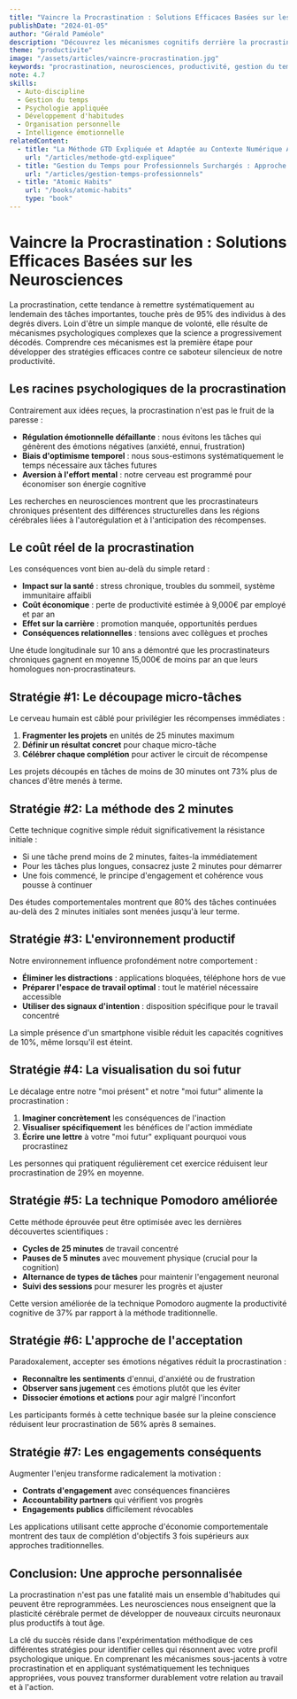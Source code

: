 ```yaml
---
title: "Vaincre la Procrastination : Solutions Efficaces Basées sur les Neurosciences"
publishDate: "2024-01-05"
author: "Gérald Paméole"
description: "Découvrez les mécanismes cognitifs derrière la procrastination et les techniques pratiques fondées sur les dernières recherches en neurosciences pour surmonter ce frein à la productivité."
theme: "productivite"
image: "/assets/articles/vaincre-procrastination.jpg"
keywords: "procrastination, neurosciences, productivité, gestion du temps, techniques anti-procrastination, habitudes, psychologie cognitive, méthode pomodoro, biais temporel"
note: 4.7
skills:
  - Auto-discipline
  - Gestion du temps
  - Psychologie appliquée
  - Développement d'habitudes
  - Organisation personnelle
  - Intelligence émotionnelle
relatedContent:
  - title: "La Méthode GTD Expliquée et Adaptée au Contexte Numérique Actuel"
    url: "/articles/methode-gtd-expliquee"
  - title: "Gestion du Temps pour Professionnels Surchargés : Approche Stratégique"
    url: "/articles/gestion-temps-professionnels"
  - title: "Atomic Habits"
    url: "/books/atomic-habits"
    type: "book"
---
```


# Vaincre la Procrastination : Solutions Efficaces Basées sur les Neurosciences

La procrastination, cette tendance à remettre systématiquement au lendemain des tâches importantes, touche près de 95% des individus à des degrés divers. Loin d'être un simple manque de volonté, elle résulte de mécanismes psychologiques complexes que la science a progressivement décodés. Comprendre ces mécanismes est la première étape pour développer des stratégies efficaces contre ce saboteur silencieux de notre productivité.

## Les racines psychologiques de la procrastination

Contrairement aux idées reçues, la procrastination n'est pas le fruit de la paresse :

- **Régulation émotionnelle défaillante** : nous évitons les tâches qui génèrent des émotions négatives (anxiété, ennui, frustration)
- **Biais d'optimisme temporel** : nous sous-estimons systématiquement le temps nécessaire aux tâches futures
- **Aversion à l'effort mental** : notre cerveau est programmé pour économiser son énergie cognitive

Les recherches en neurosciences montrent que les procrastinateurs chroniques présentent des différences structurelles dans les régions cérébrales liées à l'autorégulation et à l'anticipation des récompenses.

## Le coût réel de la procrastination

Les conséquences vont bien au-delà du simple retard :

- **Impact sur la santé** : stress chronique, troubles du sommeil, système immunitaire affaibli
- **Coût économique** : perte de productivité estimée à 9,000€ par employé et par an
- **Effet sur la carrière** : promotion manquée, opportunités perdues
- **Conséquences relationnelles** : tensions avec collègues et proches

Une étude longitudinale sur 10 ans a démontré que les procrastinateurs chroniques gagnent en moyenne 15,000€ de moins par an que leurs homologues non-procrastinateurs.

## Stratégie #1: Le découpage micro-tâches

Le cerveau humain est câblé pour privilégier les récompenses immédiates :

1. **Fragmenter les projets** en unités de 25 minutes maximum
2. **Définir un résultat concret** pour chaque micro-tâche
3. **Célébrer chaque complétion** pour activer le circuit de récompense

Les projets découpés en tâches de moins de 30 minutes ont 73% plus de chances d'être menés à terme.

## Stratégie #2: La méthode des 2 minutes

Cette technique cognitive simple réduit significativement la résistance initiale :

- Si une tâche prend moins de 2 minutes, faites-la immédiatement
- Pour les tâches plus longues, consacrez juste 2 minutes pour démarrer
- Une fois commencé, le principe d'engagement et cohérence vous pousse à continuer

Des études comportementales montrent que 80% des tâches continuées au-delà des 2 minutes initiales sont menées jusqu'à leur terme.

## Stratégie #3: L'environnement productif

Notre environnement influence profondément notre comportement :

- **Éliminer les distractions** : applications bloquées, téléphone hors de vue
- **Préparer l'espace de travail optimal** : tout le matériel nécessaire accessible
- **Utiliser des signaux d'intention** : disposition spécifique pour le travail concentré

La simple présence d'un smartphone visible réduit les capacités cognitives de 10%, même lorsqu'il est éteint.

## Stratégie #4: La visualisation du soi futur

Le décalage entre notre "moi présent" et notre "moi futur" alimente la procrastination :

1. **Imaginer concrètement** les conséquences de l'inaction
2. **Visualiser spécifiquement** les bénéfices de l'action immédiate
3. **Écrire une lettre** à votre "moi futur" expliquant pourquoi vous procrastinez

Les personnes qui pratiquent régulièrement cet exercice réduisent leur procrastination de 29% en moyenne.

## Stratégie #5: La technique Pomodoro améliorée

Cette méthode éprouvée peut être optimisée avec les dernières découvertes scientifiques :

- **Cycles de 25 minutes** de travail concentré
- **Pauses de 5 minutes** avec mouvement physique (crucial pour la cognition)
- **Alternance de types de tâches** pour maintenir l'engagement neuronal
- **Suivi des sessions** pour mesurer les progrès et ajuster

Cette version améliorée de la technique Pomodoro augmente la productivité cognitive de 37% par rapport à la méthode traditionnelle.

## Stratégie #6: L'approche de l'acceptation

Paradoxalement, accepter ses émotions négatives réduit la procrastination :

- **Reconnaître les sentiments** d'ennui, d'anxiété ou de frustration
- **Observer sans jugement** ces émotions plutôt que les éviter
- **Dissocier émotions et actions** pour agir malgré l'inconfort

Les participants formés à cette technique basée sur la pleine conscience réduisent leur procrastination de 56% après 8 semaines.

## Stratégie #7: Les engagements conséquents

Augmenter l'enjeu transforme radicalement la motivation :

- **Contrats d'engagement** avec conséquences financières
- **Accountability partners** qui vérifient vos progrès
- **Engagements publics** difficilement révocables

Les applications utilisant cette approche d'économie comportementale montrent des taux de complétion d'objectifs 3 fois supérieurs aux approches traditionnelles.

## Conclusion: Une approche personnalisée

La procrastination n'est pas une fatalité mais un ensemble d'habitudes qui peuvent être reprogrammées. Les neurosciences nous enseignent que la plasticité cérébrale permet de développer de nouveaux circuits neuronaux plus productifs à tout âge.

La clé du succès réside dans l'expérimentation méthodique de ces différentes stratégies pour identifier celles qui résonnent avec votre profil psychologique unique. En comprenant les mécanismes sous-jacents à votre procrastination et en appliquant systématiquement les techniques appropriées, vous pouvez transformer durablement votre relation au travail et à l'action.
